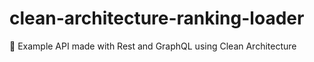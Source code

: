 # clean-architecture-ranking-loader
🌟 Example API made with Rest and GraphQL using Clean Architecture
